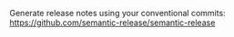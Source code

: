 
Generate release notes using your conventional commits:
https://github.com/semantic-release/semantic-release
